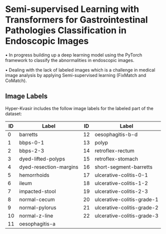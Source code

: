 # Semi-supervised Learning with Transformers for Gastrointestinal Pathologies Classification in Endoscopic Images

• In progress building up a deep learning model using the PyTorch framework to classify the abnormalities in endoscopic images.

• Dealing with the lack of labeled images which is a challenge in medical image analysis by applying Semi-supervised learning (FixMatch and CoMatch).

## Image Labels
Hyper-Kvasir includes the follow image labels for the labeled part of the dataset:

| ID | Label | ID | Label
| --- | --- | --- | --- |
| 0  | barretts | 12 |  oesophagitis-b-d
| 1  | bbps-0-1 | 13 |  polyp
| 2  | bbps-2-3 | 14 |  retroflex-rectum
| 3  | dyed-lifted-polyps | 15 |  retroflex-stomach
| 4  | dyed-resection-margins | 16 |  short-segment-barretts
| 5  | hemorrhoids | 17 |  ulcerative-colitis-0-1
| 6  | ileum | 18 |  ulcerative-colitis-1-2
| 7  | impacted-stool | 19 |  ulcerative-colitis-2-3
| 8  | normal-cecum | 20 |  ulcerative-colitis-grade-1
| 9  | normal-pylorus | 21 |  ulcerative-colitis-grade-2
| 10 | normal-z-line | 22 |  ulcerative-colitis-grade-3
| 11 | oesophagitis-a |  |  |
